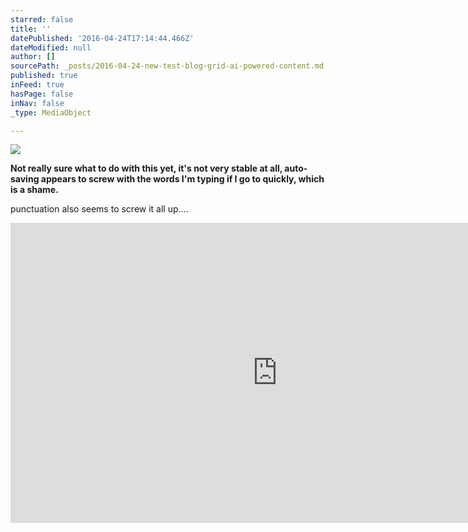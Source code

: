 ```yaml
---
starred: false
title: ''
datePublished: '2016-04-24T17:14:44.466Z'
dateModified: null
author: []
sourcePath: _posts/2016-04-24-new-test-blog-grid-ai-powered-content.md
published: true
inFeed: true
hasPage: false
inNav: false
_type: MediaObject

---
```

![](https://the-grid-user-content.s3-us-west-2.amazonaws.com/b2ce6885-7f04-4a83-9dd9-7f8430ea610c.jpg)

**Not really sure what to do with this yet, it's not very stable at all, auto-saving appears to screw with the words I'm typing if I go to quickly, which is a shame.**

punctuation also seems to screw it all up....

<iframe src="https://cdn.embedly.com/widgets/media.html?src=https%3A%2F%2Fwww.youtube.com%2Fembed%2FoZiFssJ6Pz8%3Ffeature%3Doembed&amp;url=https%3A%2F%2Fwww.youtube.com%2Fwatch%3Fv%3DoZiFssJ6Pz8%26feature%3Dyoutu.be&amp;image=https%3A%2F%2Fi.ytimg.com%2Fvi%2FoZiFssJ6Pz8%2Fhqdefault.jpg&amp;key=b7d04c9b404c499eba89ee7072e1c4f7&amp;type=text%2Fhtml&amp;schema=youtube" width="854" height="480" scrolling="no" frameborder="0" allowfullscreen="" style=""></iframe>